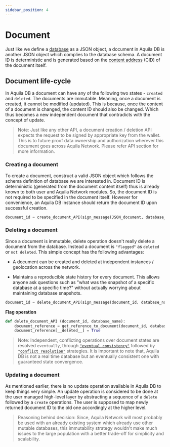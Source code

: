 ```yaml
---
sidebar_position: 4
---
```


# Document

Just like we define a [database](https://github.com/Aquila-Network/specs/blob/main/adb/Creating%20a%20database.md) as a JSON object, a document in Aquila DB is another JSON object which complies to the database schema. A document ID is deterministic and is generated based on the [content address](https://github.com/Aquila-Network/specs/blob/main/adb/Content%20Addressing.md) (CID) of the document itself.



## Document life-cycle

In Aquila DB a document can have any of the following two states - `created` and `deleted`. The documents are immutable. Meaning, once a document is created, it cannot be modified (updated). This is because, once the content of a document is changed, the content ID should also be changed. Which thus becomes a new independent document that contradicts with the concept of update.



> Note: Just like any other API, a document creation / deletion API expects the request to be signed by appropriate key from the wallet. This is to future proof data ownership and authorization wherever this document goes across Aquila Network. Please refer API section for more information.



### Creating a document

To create a document, construct a valid JSON object which follows the schema definition of database we are interested in. Document ID is deterministic (generated from the document content itself) thus is already known to both user and Aquila Network modules. So, the document ID is not required to be specified in the document itself. However for convenience, an Aquila DB instance should return the document ID upon successful creation.



```python
document_id = create_document_API(sign_message(JSON_document, database_name))
```



### Deleting a document

Since a document is immutable, delete operation doesn't really delete a document from the database. Instead a document is `"flagged"` as `deleted` or `not deleted`. This simple concept has the following advantages:

- A document can be created and deleted at independent instances / geolocation across the network.

- Maintains a reproducible state history for every document. This allows anyone ask questions such as "what was the snapshot of a specific database at a specific time?" without actually worrying about maintaining database snapshots.

  

```python
document_id = delete_document_API(sign_message(document_id, database_name))
```

**Flag operation**

```python
def delete_document_API (document_id, database_name):
    document_reference = get_reference_to_document(document_id, database_name)
    document_reference[__deleted__] = True
```





> Note: Independent, conflicting operations over document states are resolved `eventually`, through [`"eventual consistency"`](https://en.wikipedia.org/wiki/Eventual_consistency) followed by [`"conflict resolution"`](https://en.wikipedia.org/wiki/Eventual_consistency#Conflict_resolution) strategies. It is important to note that, Aquila DB is not a real time database but an eventually consistent one with guaranteed state convergence.



### Updating a document

As mentioned earlier, there is no update operation available in Aquila DB to keep things very simple. An update operation is considered to be done at the user managed high-level layer by abstracting a sequence of a `delete` followed by a `create` operations. The user is supposed to map newly returned document ID to the old one accordingly at the higher level.



> Reasoning behind decision: Since, Aquila Network will most probably be used with an already existing system which already use other mutable databases, this immutability strategy wouldn't make much issues to the large population with a better trade-off for simplicity and scalability.